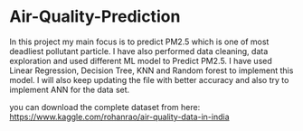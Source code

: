 # Air-Quality-Prediction
In this project my main focus is to predict PM2.5 which is one of most deadliest pollutant particle. I have also performed data cleaning, data exploration and used different ML model to Predict PM2.5. I have used Linear Regression, Decision Tree, KNN and Random forest to implement this model. I will also keep updating the file with better accuracy and also try to implement ANN for the data set.

you can download the complete dataset from here:
https://www.kaggle.com/rohanrao/air-quality-data-in-india
